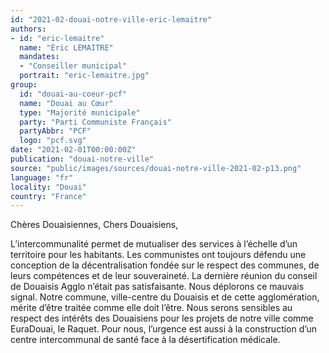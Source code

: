 ```yaml
---
id: "2021-02-douai-notre-ville-eric-lemaitre"
authors:
- id: "eric-lemaitre"
  name: "Éric LEMAITRE"
  mandates: 
  - "Conseiller municipal"
  portrait: "eric-lemaitre.jpg"
group:
  id: "douai-au-coeur-pcf"
  name: "Douai au Cœur"
  type: "Majorité municipale"
  party: "Parti Communiste Français"
  partyAbbr: "PCF"
  logo: "pcf.svg"
date: "2021-02-01T00:00:00Z"
publication: "douai-notre-ville"
source: "public/images/sources/douai-notre-ville-2021-02-p13.png"
language: "fr"
locality: "Douai"
country: "France"
---
```


Chères Douaisiennes, Chers Douaisiens,

L’intercommunalité permet de mutualiser des services à l’échelle d’un territoire pour les habitants. Les communistes ont toujours défendu une conception de la décentralisation fondée sur le respect des communes, de leurs compétences et de leur souveraineté.
La dernière réunion du conseil de Douaisis Agglo n’était pas satisfaisante. Nous déplorons ce mauvais signal. Notre commune, ville-centre du Douaisis et de cette agglomération, mérite d’être traitée comme elle doit l’être. Nous serons sensibles au respect des intérêts des Douaisiens pour les projets de notre ville comme EuraDouai, le Raquet.
Pour nous, l’urgence est aussi à la construction d’un centre intercommunal de santé face à la désertification médicale.
